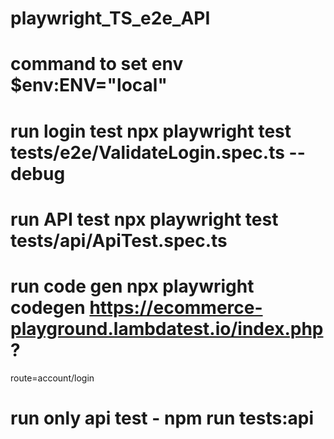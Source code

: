 # playwright_TS_e2e_API
# command to set env $env:ENV="local"  
# run login test npx playwright test tests/e2e/ValidateLogin.spec.ts --debug
# run API test  npx playwright test tests/api/ApiTest.spec.ts   
# run code gen  npx playwright codegen https://ecommerce-playground.lambdatest.io/index.php?
route=account/login    
# run only api test - npm run tests:api
